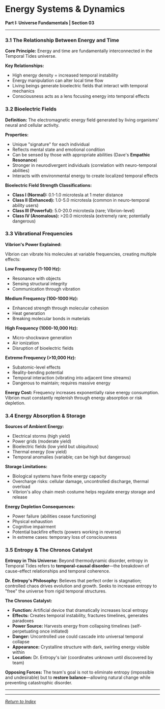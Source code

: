 # Energy Systems & Dynamics

**Part I: Universe Fundamentals | Section 03**

---

### 3.1 The Relationship Between Energy and Time

**Core Principle:** Energy and time are fundamentally interconnected in the Temporal Tides universe.

**Key Relationships:**
- High energy density = increased temporal instability
- Energy manipulation can alter local time flow
- Living beings generate bioelectric fields that interact with temporal mechanics
- Consciousness acts as a lens focusing energy into temporal effects

### 3.2 Bioelectric Fields

**Definition:** The electromagnetic energy field generated by living organisms' neural and cellular activity.

**Properties:**
- Unique "signature" for each individual
- Reflects mental state and emotional condition
- Can be sensed by those with appropriate abilities (Dave's **Empathic Resonance**)
- Stronger in neurodivergent individuals (correlation with neuro-temporal abilities)
- Interacts with environmental energy to create localized temporal effects

**Bioelectric Field Strength Classifications:**
- **Class I (Normal):** 0.1-1.0 microtesla at 1 meter distance
- **Class II (Enhanced):** 1.0-5.0 microtesla (common in neuro-temporal ability users)
- **Class III (Powerful):** 5.0-20.0 microtesla (rare; Vibrion-level)
- **Class IV (Anomalous):** >20.0 microtesla (extremely rare; potentially dangerous)

### 3.3 Vibrational Frequencies

**Vibrion's Power Explained:**

Vibrion can vibrate his molecules at variable frequencies, creating multiple effects:

**Low Frequency (1-100 Hz):**
- Resonance with objects
- Sensing structural integrity
- Communication through vibration

**Medium Frequency (100-1000 Hz):**
- Enhanced strength through molecular cohesion
- Heat generation
- Breaking molecular bonds in materials

**High Frequency (1000-10,000 Hz):**
- Micro-shockwave generation
- Air ionization
- Disruption of bioelectric fields

**Extreme Frequency (>10,000 Hz):**
- Subatomic-level effects
- Reality-bending potential
- Temporal interaction (vibrating into adjacent time streams)
- Dangerous to maintain; requires massive energy

**Energy Cost:**
Frequency increases exponentially raise energy consumption. Vibrion must constantly replenish through energy absorption or risk depletion.

### 3.4 Energy Absorption & Storage

**Sources of Ambient Energy:**
- Electrical storms (high yield)
- Power grids (moderate yield)
- Bioelectric fields (low yield but ubiquitous)
- Thermal energy (low yield)
- Temporal anomalies (variable; can be high but dangerous)

**Storage Limitations:**
- Biological systems have finite energy capacity
- Overcharge risks: cellular damage, uncontrolled discharge, thermal overload
- Vibrion's alloy chain mesh costume helps regulate energy storage and release

**Energy Depletion Consequences:**
- Power failure (abilities cease functioning)
- Physical exhaustion
- Cognitive impairment
- Potential backfire effects (powers working in reverse)
- In extreme cases: temporary loss of consciousness

### 3.5 Entropy & The Chronos Catalyst

**Entropy in This Universe:**
Beyond thermodynamic disorder, entropy in Temporal Tides refers to **temporal-causal disorder**—the breakdown of cause-effect relationships and temporal coherence.

**Dr. Entropy's Philosophy:**
Believes that perfect order is stagnation; controlled chaos drives evolution and growth. Seeks to increase entropy to "free" the universe from rigid temporal structures.

**The Chronos Catalyst:**
- **Function:** Artificial device that dramatically increases local entropy
- **Effects:** Creates temporal instability, fractures timelines, generates paradoxes
- **Power Source:** Harvests energy from collapsing timelines (self-perpetuating once initiated)
- **Danger:** Uncontrolled use could cascade into universal temporal collapse
- **Appearance:** Crystalline structure with dark, swirling energy visible within
- **Location:** Dr. Entropy's lair (coordinates unknown until discovered by team)

**Opposing Forces:**
The team's goal is not to eliminate entropy (impossible and undesirable) but to **restore balance**—allowing natural change while preventing catastrophic disorder.

---

---

*[Return to Index](../00_INDEX.md)*
